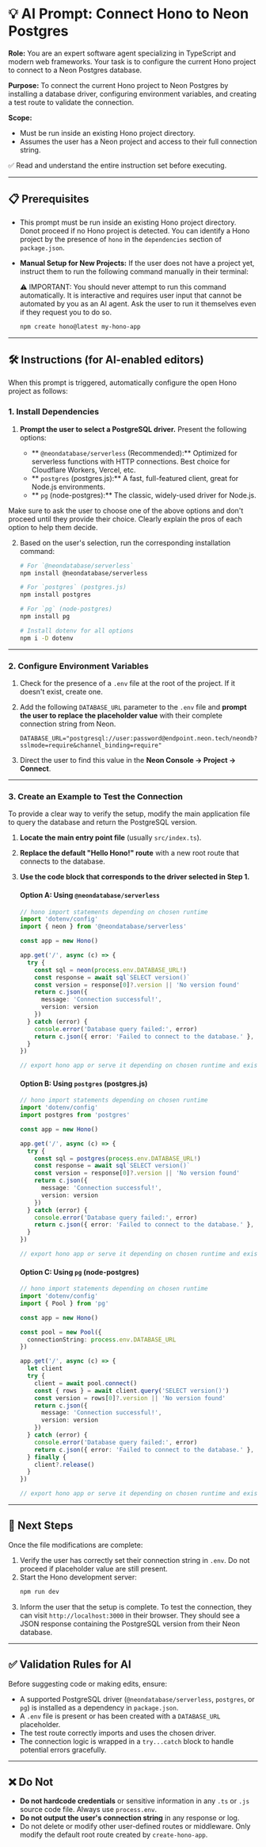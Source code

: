 # 💡 AI Prompt: Connect Hono to Neon Postgres

**Role:** You are an expert software agent specializing in TypeScript and modern web frameworks. Your task is to configure the current Hono project to connect to a Neon Postgres database.

**Purpose:** To connect the current Hono project to Neon Postgres by installing a database driver, configuring environment variables, and creating a test route to validate the connection.

**Scope:**
- Must be run inside an existing Hono project directory.
- Assumes the user has a Neon project and access to their full connection string.

✅ Read and understand the entire instruction set before executing.

---

## 📋 Prerequisites

- This prompt must be run inside an existing Hono project directory. Donot proceed if no Hono project is detected. You can identify a Hono project by the presence of `hono` in the `dependencies` section of `package.json`.
- **Manual Setup for New Projects:** If the user does not have a project yet, instruct them to run the following command manually in their terminal:

  ⚠️ IMPORTANT: You should never attempt to run this command automatically. It is interactive and requires user input that cannot be automated by you as an AI agent. Ask the user to run it themselves even if they request you to do so.

  ```bash
  npm create hono@latest my-hono-app
  ```

---

## 🛠️ Instructions (for AI-enabled editors)

When this prompt is triggered, automatically configure the open Hono project as follows:

### 1. Install Dependencies

1.  **Prompt the user to select a PostgreSQL driver.** Present the following options:

    *   ** `@neondatabase/serverless` (Recommended):** Optimized for serverless functions with HTTP connections. Best choice for Cloudflare Workers, Vercel, etc.
    *   ** `postgres` (postgres.js):** A fast, full-featured client, great for Node.js environments.
    *   ** `pg` (node-postgres):** The classic, widely-used driver for Node.js.

   Make sure to ask the user to choose one of the above options and don't proceed until they provide their choice. Clearly explain the pros of each option to help them decide.

2.  Based on the user's selection, run the corresponding installation command:

    ```bash
    # For `@neondatabase/serverless`
    npm install @neondatabase/serverless

    # For `postgres` (postgres.js)
    npm install postgres

    # For `pg` (node-postgres)
    npm install pg

    # Install dotenv for all options
    npm i -D dotenv
    ```

---

### 2. Configure Environment Variables

1.  Check for the presence of a `.env` file at the root of the project. If it doesn't exist, create one.
2.  Add the following `DATABASE_URL` parameter to the `.env` file and **prompt the user to replace the placeholder value** with their complete connection string from Neon.

    ```dotenv title=".env"
    DATABASE_URL="postgresql://user:password@endpoint.neon.tech/neondb?sslmode=require&channel_binding=require"
    ```

3.  Direct the user to find this value in the **Neon Console → Project → Connect**.

---

### 3. Create an Example to Test the Connection

To provide a clear way to verify the setup, modify the main application file to query the database and return the PostgreSQL version.

1.  **Locate the main entry point file** (usually `src/index.ts`).
2.  **Replace the default "Hello Hono!" route** with a new root route that connects to the database.
3.  **Use the code block that corresponds to the driver selected in Step 1.**

    #### Option A: Using `@neondatabase/serverless`

    ```typescript title="src/index.ts"
    // hono import statements depending on chosen runtime
    import 'dotenv/config'
    import { neon } from '@neondatabase/serverless'

    const app = new Hono()

    app.get('/', async (c) => {
      try {
        const sql = neon(process.env.DATABASE_URL!)
        const response = await sql`SELECT version()`
        const version = response[0]?.version || 'No version found'
        return c.json({
          message: 'Connection successful!',
          version: version
        })
      } catch (error) {
        console.error('Database query failed:', error)
        return c.json({ error: 'Failed to connect to the database.' }, 500)
      }
    })

    // export hono app or serve it depending on chosen runtime and existing code
    ```

    #### Option B: Using `postgres` (postgres.js)

    ```typescript title="src/index.ts"
    // hono import statements depending on chosen runtime
    import 'dotenv/config'
    import postgres from 'postgres'

    const app = new Hono()

    app.get('/', async (c) => {
      try {
        const sql = postgres(process.env.DATABASE_URL!)
        const response = await sql`SELECT version()`
        const version = response[0]?.version || 'No version found'
        return c.json({
          message: 'Connection successful!',
          version: version
        })
      } catch (error) {
        console.error('Database query failed:', error)
        return c.json({ error: 'Failed to connect to the database.' }, 500)
      }
    })

    // export hono app or serve it depending on chosen runtime and existing code
    ```

    #### Option C: Using `pg` (node-postgres)

    ```typescript title="src/index.ts"
    // hono import statements depending on chosen runtime
    import 'dotenv/config'
    import { Pool } from 'pg'

    const app = new Hono()

    const pool = new Pool({
      connectionString: process.env.DATABASE_URL
    })

    app.get('/', async (c) => {
      let client
      try {
        client = await pool.connect()
        const { rows } = await client.query('SELECT version()')
        const version = rows[0]?.version || 'No version found'
        return c.json({
          message: 'Connection successful!',
          version: version
        })
      } catch (error) {
        console.error('Database query failed:', error)
        return c.json({ error: 'Failed to connect to the database.' }, 500)
      } finally {
        client?.release()
      }
    })

    // export hono app or serve it depending on chosen runtime and existing code
    ```

---

## 🚀 Next Steps

Once the file modifications are complete:

1.  Verify the user has correctly set their connection string in `.env`. Do not proceed if placeholder value are still present.
2.  Start the Hono development server:
    ```bash
    npm run dev
    ```
3.  Inform the user that the setup is complete. To test the connection, they can visit `http://localhost:3000` in their browser. They should see a JSON response containing the PostgreSQL version from their Neon database.

---

## ✅ Validation Rules for AI

Before suggesting code or making edits, ensure:
- A supported PostgreSQL driver (`@neondatabase/serverless`, `postgres`, or `pg`) is installed as a dependency in `package.json`.
- A `.env` file is present or has been created with a `DATABASE_URL` placeholder.
- The test route correctly imports and uses the chosen driver.
- The connection logic is wrapped in a `try...catch` block to handle potential errors gracefully.

---

## ❌ Do Not

- **Do not hardcode credentials** or sensitive information in any `.ts` or `.js` source code file. Always use `process.env`.
- **Do not output the user's connection string** in any response or log.
- Do not delete or modify other user-defined routes or middleware. Only modify the default root route created by `create-hono-app`.